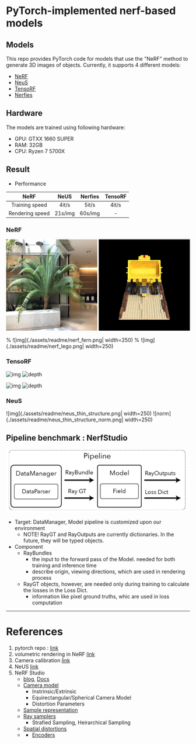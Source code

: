 # PyTorch-implemented nerf-based models

## Models
This repo provides PyTorch code for models that use the "NeRF" method to generate 3D images of objects. Currently, it supports 4 different models:

- [NeRF](https://arxiv.org/abs/2003.08934)
- [NeuS](https://arxiv.org/abs/2106.10689)
- [TensoRF](https://arxiv.org/abs/2203.09517)
- [Nerfies](https://arxiv.org/abs/2011.12948)

## Hardware

The models are trained using following hardware:

- GPU: GTXX 1660 SUPER
- RAM: 32GB
- CPU: Ryzen 7 5700X

## Result

- Performance

| NeRF | NeUS | Nerfies | TensoRF |
|:---:|:---:|:---:|:---:|
|Training speed|4it/s|5it/s|4it/s|-|
|Rendering speed|21s/img|60s/img|-|-|

### NeRF
<img src="./assets/readme/nerf_fern.png" width="250" height="250">
<img src="./assets/readme/nerf_lego.png" width="250" height="250">

% ![img](./assets/readme/nerf_fern.png| width=250)
% ![img](./assets/readme/nerf_lego.png| width=250)

### TensoRF
![img](./assets/readme/tensorf_lego.gif=250x250)
![depth](./assets/readme/tensorf_lego_depth.gif=250x250)

![img](./assets/readme/tensorf_wineholder.gif=250x250)
![depth](./assets/readme/tensorf_wineholder_depth.gif=250x250)


### NeuS
![img](./assets/readme/neus_thin_structure.png| width=250)
![norm](./assets/readme/neus_thin_structure_norm.png| width=250)


## Pipeline benchmark : NerfStudio
![pipeline](./assets/nerfstudio_pipeline.JPG)
- Target: DataManager, Model pipeline is customized upon our environment
    - NOTE! RayGT and RayOutputs are currently dictionaries. In the future, they will be typed objects.
- Component
    - RayBundles
        - the input to the forward pass of the Model. needed for both training and inference time
        - describe origin, viewing directions, which are used in rendering process
    - RayGT objects, however, are needed only during training to calculate the losses in the Loss Dict.
        - information like pixel ground truths, whic are used in loss computation

---
# References
1. pytorch repo : [link](https://github.com/yenchenlin/nerf-pytorch/tree/1f064835d2cca26e4df2d7d130daa39a8cee1795)
2. volumetric rendering in NeRF [link](https://keras.io/examples/vision/nerf/)
3. Camera calibration [link](https://www.mathworks.com/help/vision/ug/camera-calibration.html)
4. NeUS [link](https://github.com/Totoro97/NeuS/tree/6f96f96005d72a7a358379d2b576c496a1ab68dd)
5. NeRF Studio
    - [blog](https://xoft.tistory.com/26), [Docs](https://docs.nerf.studio/en/latest/index.html)
    - [Camera model](https://docs.nerf.studio/en/latest/nerfology/model_components/visualize_cameras.html)
        - Instrinsic/Extrinsic
        - Equirectangular/Spherical Camera Model
        - Distortion Parameters
    - [Sample representation](https://docs.nerf.studio/en/latest/nerfology/model_components/visualize_samples.html)
    - [Ray samplers](https://docs.nerf.studio/en/latest/nerfology/model_components/visualize_samplers.html)
        - Strafied Sampling, Heirarchical Sampling 
    - [Spatial distortions](https://docs.nerf.studio/en/latest/nerfology/model_components/visualize_spatial_distortions.html)
    - - [Encoders](https://docs.nerf.studio/en/latest/nerfology/model_components/visualize_encoders.html)
